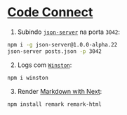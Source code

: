 # [Code Connect](https://cursos.alura.com.br/course/next-js-conheca-framework-react)

1. Subindo [`json-server`](https://www.npmjs.com/package/json-server) na porta `3042`:
```bash
npm i -g json-server@1.0.0-alpha.22
json-server posts.json -p 3042
```

2. Logs com [`Winston`](https://github.com/winstonjs/winston):
```bash
npm i winston
```

3. Render [Markdown with Next](https://nextjs.org/learn-pages-router/basics/dynamic-routes/render-markdown):
```bash
npm install remark remark-html
```